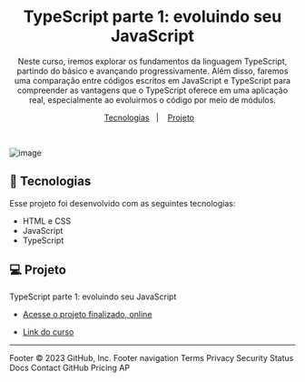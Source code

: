 <h1 align="center"> TypeScript parte 1: evoluindo seu JavaScript </h1>

<p align="center">
Neste curso, iremos explorar os fundamentos da linguagem TypeScript, partindo do básico e avançando progressivamente. Além disso, faremos uma comparação entre códigos escritos em JavaScript e TypeScript para compreender as vantagens que o TypeScript oferece em uma aplicação real, especialmente ao evoluirmos o código por meio de módulos.
</p>

<p align="center">
  <a href="#-tecnologias">Tecnologias</a>&nbsp;&nbsp;&nbsp;|&nbsp;&nbsp;&nbsp;
  <a href="#-projeto">Projeto</a>&nbsp;&nbsp;&nbsp;
</p>

<br>

 ![image](https://user-images.githubusercontent.com/83989537/234434237-dd30ff04-1e65-4396-9cd3-3df54e003655.png)

## 🚀 Tecnologias

Esse projeto foi desenvolvido com as seguintes tecnologias:

- HTML e CSS
- JavaScript
- TypeScript

## 💻 Projeto

TypeScript parte 1: evoluindo seu JavaScript

- [Acesse o projeto finalizado, online](https://nicolasxs.github.io/CursoTypeScriptAlura/dist/index.html)

- [Link do curso](https://cursos.alura.com.br/course/typescript-evoluindo-javascript)

---

Footer
© 2023 GitHub, Inc.
Footer navigation
Terms
Privacy
Security
Status
Docs
Contact GitHub
Pricing
AP
